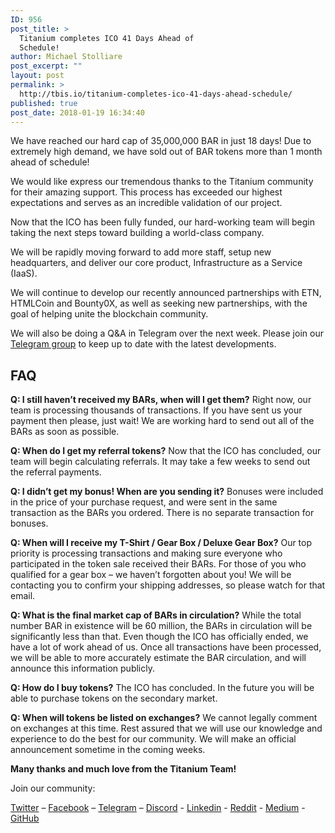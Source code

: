 ```yaml
---
ID: 956
post_title: >
  Titanium completes ICO 41 Days Ahead of
  Schedule!
author: Michael Stolliare
post_excerpt: ""
layout: post
permalink: >
  http://tbis.io/titanium-completes-ico-41-days-ahead-schedule/
published: true
post_date: 2018-01-19 16:34:40
---
```

We have reached our hard cap of 35,000,000 BAR in just 18 days! Due to extremely high demand, we have sold out of BAR tokens more than 1 month ahead of schedule!

We would like express our tremendous thanks to the Titanium community for their amazing support. This process has exceeded our highest expectations and serves as an incredible validation of our project.

Now that the ICO has been fully funded, our hard-working team will begin taking the next steps toward building a world-class company.

We will be rapidly moving forward to add more staff, setup new headquarters, and deliver our core product, Infrastructure as a Service (IaaS).

We will continue to develop our recently announced partnerships with ETN, HTMLCoin and Bounty0X, as well as seeking new partnerships, with the goal of helping unite the blockchain community.

We will also be doing a Q&amp;A in Telegram over the next week. Please join our <a href="https://t.me/TbisOfficial">Telegram group</a> to keep up to date with the latest developments.

<h2><strong>FAQ</strong></h2>

<strong>Q: I still haven’t received my BARs, when will I get them?</strong>
Right now, our team is processing thousands of transactions. If you have sent us your payment then please, just wait! We are working hard to send out all of the BARs as soon as possible.

<strong>Q: When do I get my referral tokens?</strong>
Now that the ICO has concluded, our team will begin calculating referrals. It may take a few weeks to send out the referral payments.

<strong>Q: I didn’t get my bonus! When are you sending it?</strong>
Bonuses were included in the price of your purchase request, and were sent in the same transaction as the BARs you ordered. There is no separate transaction for bonuses.

<strong>Q: When will I receive my T-Shirt / Gear Box / Deluxe Gear Box?</strong>
Our top priority is processing transactions and making sure everyone who participated in the token sale received their BARs. For those of you who qualified for a gear box – we haven’t forgotten about you! We will be contacting you to confirm your shipping addresses, so please watch for that email.

<strong>Q: What is the final market cap of BARs in circulation?</strong>
While the total number BAR in existence will be 60 million, the BARs in circulation will be significantly less than that. Even though the ICO has officially ended, we have a lot of work ahead of us. Once all transactions have been processed, we will be able to more accurately estimate the BAR circulation, and will announce this information publicly.

<strong>Q: How do I buy tokens?</strong>
The ICO has concluded. In the future you will be able to purchase tokens on the secondary market.

<strong>Q: When will tokens be listed on exchanges?</strong>
We cannot legally comment on exchanges at this time. Rest assured that we will use our knowledge and experience to do the best for our community. We will make an official announcement sometime in the coming weeks.

<strong>Many thanks and much love from the Titanium Team!</strong>

Join our community:

<a href="https://twitter.com/TBISINC" target="_blank" rel="noopener">Twitter</a> – <a href="https://www.facebook.com/TBISICO/" target="_blank" rel="noopener">Facebook</a> – <a href="https://t.me/TbisOfficial" target="_blank" rel="noopener">Telegram</a> – <a href="https://discordapp.com/invite/trrad7b" target="_blank" rel="noopener">Discord</a> - <a href="https://www.linkedin.com/company/18271882/" target="_blank" rel="noopener">Linkedin</a> - <a href="https://www.reddit.com/r/TBIS/" target="_blank" rel="noopener">Reddit</a> - <a href="https://medium.com/@TBIS" target="_blank" rel="noopener">Medium</a> - <a href="https://github.com/tbis-inc/TBIS" target="_blank" rel="noopener">GitHub</a>